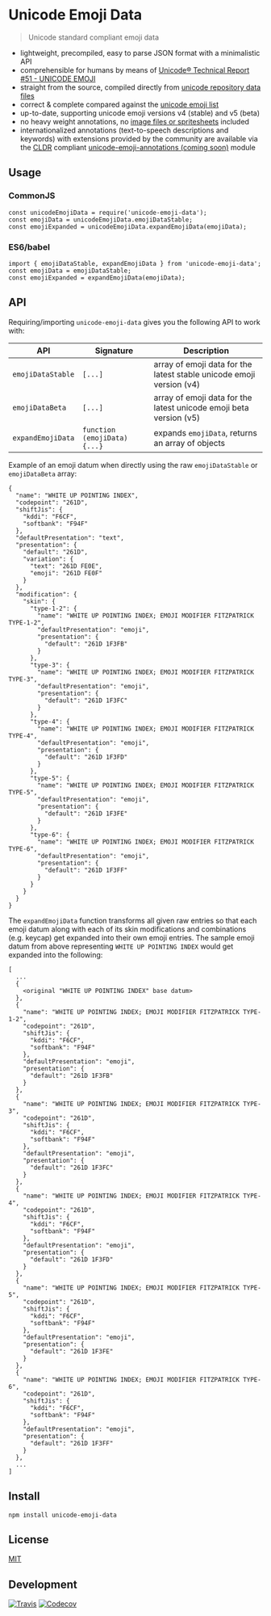 # Unicode Emoji Data

> Unicode standard compliant emoji data

- lightweight, precompiled, easy to parse JSON format with a minimalistic API
- comprehensible for humans by means of [Unicode® Technical Report #51 - UNICODE EMOJI](http://www.unicode.org/reports/tr51/)
- straight from the source, compiled directly from [unicode repository data files](http://unicode.org/Public/emoji/4.0/)
- correct & complete compared against the [unicode emoji list](http://unicode.org/emoji/charts/emoji-list.html)
- up-to-date, supporting unicode emoji versions v4 (stable) and v5 (beta)
- no heavy weight annotations, no [image files or spritesheets](https://github.com/iamcal/emoji-data) included
- internationalized annotations (text-to-speech descriptions and keywords) with extensions provided by the community are available via the [CLDR](http://cldr.unicode.org/) compliant [unicode-emoji-annotations (coming soon)](TODO) module

## Usage

### CommonJS

```
const unicodeEmojiData = require('unicode-emoji-data');
const emojiData = unicodeEmojiData.emojiDataStable;
const emojiExpanded = unicodeEmojiData.expandEmojiData(emojiData);
```

### ES6/babel

```
import { emojiDataStable, expandEmojiData } from 'unicode-emoji-data';
const emojiData = emojiDataStable;
const emojiExpanded = expandEmojiData(emojiData);
```

## API

Requiring/importing `unicode-emoji-data` gives you the following API to work with:

| API | Signature | Description |
| --- | --- | --- |
| `emojiDataStable` | `[...]` | array of emoji data for the latest stable unicode emoji version (v4) |
| `emojiDataBeta` | `[...]` | array of emoji data for the latest unicode emoji beta version (v5) |
| `expandEmojiData` | `function (emojiData) {...}` | expands `emojiData`, returns an array of objects |

Example of an emoji datum when directly using the raw `emojiDataStable` or `emojiDataBeta` array:
```
{
  "name": "WHITE UP POINTING INDEX",
  "codepoint": "261D",
  "shiftJis": {
    "kddi": "F6CF",
    "softbank": "F94F"
  },
  "defaultPresentation": "text",
  "presentation": {
    "default": "261D",
    "variation": {
      "text": "261D FE0E",
      "emoji": "261D FE0F"
    }
  },
  "modification": {
    "skin": {
      "type-1-2": {
        "name": "WHITE UP POINTING INDEX; EMOJI MODIFIER FITZPATRICK TYPE-1-2",
        "defaultPresentation": "emoji",
        "presentation": {
          "default": "261D 1F3FB"
        }
      },
      "type-3": {
        "name": "WHITE UP POINTING INDEX; EMOJI MODIFIER FITZPATRICK TYPE-3",
        "defaultPresentation": "emoji",
        "presentation": {
          "default": "261D 1F3FC"
        }
      },
      "type-4": {
        "name": "WHITE UP POINTING INDEX; EMOJI MODIFIER FITZPATRICK TYPE-4",
        "defaultPresentation": "emoji",
        "presentation": {
          "default": "261D 1F3FD"
        }
      },
      "type-5": {
        "name": "WHITE UP POINTING INDEX; EMOJI MODIFIER FITZPATRICK TYPE-5",
        "defaultPresentation": "emoji",
        "presentation": {
          "default": "261D 1F3FE"
        }
      },
      "type-6": {
        "name": "WHITE UP POINTING INDEX; EMOJI MODIFIER FITZPATRICK TYPE-6",
        "defaultPresentation": "emoji",
        "presentation": {
          "default": "261D 1F3FF"
        }
      }
    }
  }
}
```

The `expandEmojiData` function transforms all given raw entries so that each emoji datum along with each of its skin modifications and combinations (e.g. keycap) get expanded into their own emoji entries. The sample emoji datum from above representing `WHITE UP POINTING INDEX` would get expanded into the following:

```
[
  ...
  {
    <original "WHITE UP POINTING INDEX" base datum>
  },
  {
    "name": "WHITE UP POINTING INDEX; EMOJI MODIFIER FITZPATRICK TYPE-1-2",
    "codepoint": "261D",
    "shiftJis": {
      "kddi": "F6CF",
      "softbank": "F94F"
    },
    "defaultPresentation": "emoji",
    "presentation": {
      "default": "261D 1F3FB"
    }
  },
  {
    "name": "WHITE UP POINTING INDEX; EMOJI MODIFIER FITZPATRICK TYPE-3",
    "codepoint": "261D",
    "shiftJis": {
      "kddi": "F6CF",
      "softbank": "F94F"
    },
    "defaultPresentation": "emoji",
    "presentation": {
      "default": "261D 1F3FC"
    }
  },
  {
    "name": "WHITE UP POINTING INDEX; EMOJI MODIFIER FITZPATRICK TYPE-4",
    "codepoint": "261D",
    "shiftJis": {
      "kddi": "F6CF",
      "softbank": "F94F"
    },
    "defaultPresentation": "emoji",
    "presentation": {
      "default": "261D 1F3FD"
    }
  },
  {
    "name": "WHITE UP POINTING INDEX; EMOJI MODIFIER FITZPATRICK TYPE-5",
    "codepoint": "261D",
    "shiftJis": {
      "kddi": "F6CF",
      "softbank": "F94F"
    },
    "defaultPresentation": "emoji",
    "presentation": {
      "default": "261D 1F3FE"
    }
  },
  {
    "name": "WHITE UP POINTING INDEX; EMOJI MODIFIER FITZPATRICK TYPE-6",
    "codepoint": "261D",
    "shiftJis": {
      "kddi": "F6CF",
      "softbank": "F94F"
    },
    "defaultPresentation": "emoji",
    "presentation": {
      "default": "261D 1F3FF"
    }
  },
  ...
]
```

## Install

`npm install unicode-emoji-data`

## License

[MIT](https://github.com/dematerializer/unicode-emoji-data/blob/master/LICENSE)

## Development

[![Travis](https://img.shields.io/travis/dematerializer/unicode-emoji-data.svg?style=flat-square)](https://travis-ci.org/dematerializer/unicode-emoji-data)
[![Codecov](https://img.shields.io/codecov/c/github/dematerializer/unicode-emoji-data.svg?style=flat-square)](https://codecov.io/gh/dematerializer/unicode-emoji-data)
